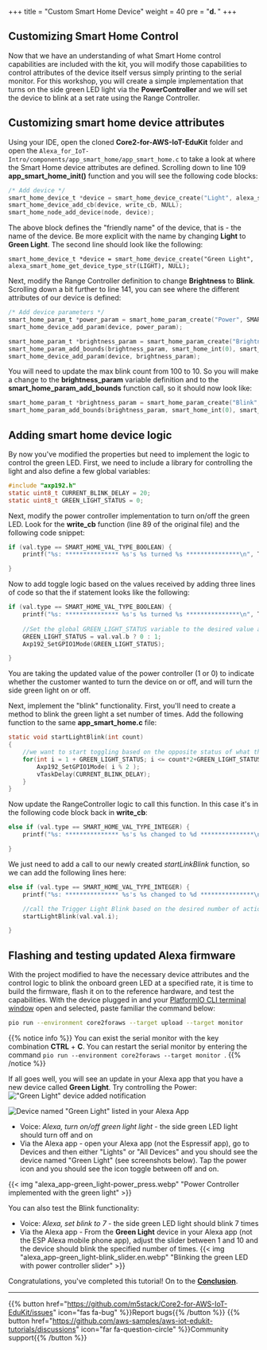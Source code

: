 +++
title = "Custom Smart Home Device"
weight = 40
pre = "<b>d. </b>"
+++

## Customizing Smart Home Control

Now that we have an understanding of what Smart Home control capabilities are included with the kit, you will modify those capabilities to control attributes of the device itself versus simply printing to the serial monitor. For this workshop, you will create a simple implementation that turns on the side green LED light via the **PowerController** and we will set the device to blink at a set rate using the Range Controller.

## Customizing smart home device attributes
Using your IDE, open the cloned **Core2-for-AWS-IoT-EduKit** folder and open the `Alexa_for_IoT-Intro/components/app_smart_home/app_smart_home.c` to take a look at where the Smart Home device attributes are defined. Scrolling down to line 109 **app_smart_home_init()** function and you will see the following code blocks:
```c
/* Add device */
smart_home_device_t *device = smart_home_device_create("Light", alexa_smart_home_get_device_type_str(LIGHT), NULL);
smart_home_device_add_cb(device, write_cb, NULL);
smart_home_node_add_device(node, device);
```
The above block defines the "friendly name" of the device, that is - the name of the device. Be more explicit with the name by changing **Light** to **Green Light**. The second line should look like the following:

`smart_home_device_t *device = smart_home_device_create("Green Light", alexa_smart_home_get_device_type_str(LIGHT), NULL);`

Next, modify the Range Controller definition to change **Brightness** to **Blink**. Scrolling down a bit further to line 141, you can see where the different attributes of our device is defined:
```c
/* Add device parameters */
smart_home_param_t *power_param = smart_home_param_create("Power", SMART_HOME_PARAM_POWER, smart_home_bool(true), SMART_HOME_PROP_FLAG_READ | SMART_HOME_PROP_FLAG_WRITE | SMART_HOME_PROP_FLAG_PERSIST);
smart_home_device_add_param(device, power_param);

smart_home_param_t *brightness_param = smart_home_param_create("Brightness", SMART_HOME_PARAM_RANGE, smart_home_int(100), SMART_HOME_PROP_FLAG_READ | SMART_HOME_PROP_FLAG_WRITE | SMART_HOME_PROP_FLAG_PERSIST);
smart_home_param_add_bounds(brightness_param, smart_home_int(0), smart_home_int(100), smart_home_int(1));
smart_home_device_add_param(device, brightness_param);
```

You will need to update the max blink count from 100 to 10. So you will make a change to the **brightness_param** variable definition and to the **smart_home_param_add_bounds** function call, so it should now look like:
```c
smart_home_param_t *brightness_param = smart_home_param_create("Blink", SMART_HOME_PARAM_RANGE, smart_home_int(10), SMART_HOME_PROP_FLAG_READ | SMART_HOME_PROP_FLAG_WRITE | SMART_HOME_PROP_FLAG_PERSIST);
smart_home_param_add_bounds(brightness_param, smart_home_int(0), smart_home_int(10), smart_home_int(1));
```

## Adding smart home device logic
By now you've modified the properties but need to implement the logic to control the green LED. First, we need to include a library for controlling the light and also define a few global variables:
```c
#include "axp192.h"
static uint8_t CURRENT_BLINK_DELAY = 20;
static uint8_t GREEN_LIGHT_STATUS = 0;
```

Next, modify the power controller implementation to turn on/off the green LED. Look for the **write_cb** function (line 89 of the original file) and the following code snippet:
```c
if (val.type == SMART_HOME_VAL_TYPE_BOOLEAN) {
    printf("%s: *************** %s's %s turned %s ***************\n", TAG, device_name, param_name, val.val.b ? "ON" : "OFF");

}
```

Now to add toggle logic based on the values received by adding three lines of code so that the if statement looks like the following:
```c
if (val.type == SMART_HOME_VAL_TYPE_BOOLEAN) {
    printf("%s: *************** %s's %s turned %s ***************\n", TAG, device_name, param_name, val.val.b ? "ON" : "OFF");
    
    //Set the global GREEN_LIGHT_STATUS variable to the desired value and set the GPIO1 value the right setting (on/off)
    GREEN_LIGHT_STATUS = val.val.b ? 0 : 1;
    Axp192_SetGPIO1Mode(GREEN_LIGHT_STATUS);

}
```

You are taking the updated value of the power controller (1 or 0) to indicate whether the customer wanted to turn the device on or off, and will turn the side green light on or off.

Next, implement the "blink" functionality. First, you'll need to create a method to blink the green light a set number of times. Add the following function to the same **app_smart_home.c** file:
```c
static void startLightBlink(int count)
{    
    //we want to start toggling based on the opposite status of what the light currently is
    for(int i = 1 + GREEN_LIGHT_STATUS; i <= count*2+GREEN_LIGHT_STATUS ; i++) {               
        Axp192_SetGPIO1Mode( i % 2 );
        vTaskDelay(CURRENT_BLINK_DELAY);
    }
}
```

Now update the RangeController logic to call this function. In this case it's in the following code block back in **write_cb**:
```c
else if (val.type == SMART_HOME_VAL_TYPE_INTEGER) {
    printf("%s: *************** %s's %s changed to %d ***************\n", TAG, device_name, param_name, val.val.i);

}
```
We just need to add a call to our newly created *startLinkBlink* function, so we can add the following lines here:
```c
else if (val.type == SMART_HOME_VAL_TYPE_INTEGER) {
    printf("%s: *************** %s's %s changed to %d ***************\n", TAG, device_name, param_name, val.val.i);

    //call the Trigger Light Blink based on the desired number of actions
    startLightBlink(val.val.i);        

}
```

## Flashing and testing updated Alexa firmware
With the project modified to have the necessary device attributes and the control logic to blink the onboard green LED at a specified rate, it is time to build the firmware, flash it on to the reference hardware, and test the capabilities. With the device plugged in and your [PlatformIO CLI terminal window](../blinky-hello-world/prerequisites.html#open-the-platformio-cli-terminal-window) open and selected, paste familiar the command below:
```bash
pio run --environment core2foraws --target upload --target monitor 
```
{{% notice info %}}
You can exist the serial monitor with the key combination **CTRL** + **C**. You can restart the serial monitor by entering the command `pio run --environment core2foraws --target monitor `.
{{% /notice %}}

If all goes well, you will see an update in your Alexa app that you have a new device called **Green Light**. Try controlling the Power:
!["Green Light" device added notification](custom-smart-home-device/alexa_app-green_light-found.en.jpg?height=500px&classes=shadow)

![Device named "Green Light" listed in your Alexa App](custom-smart-home-device/AlexaApp-GreenLight.png?height=500px&classes=shadow)

* Voice: _Alexa, turn on/off green light light_ - the side green LED light should turn off and on
* Via the Alexa app - open your Alexa app (not the Espressif app), go to Devices and then either "Lights" or "All Devices" and you should see the device named "Green Light" (see screenshots below). Tap the power icon and you should see the icon toggle between off and on. 

{{< img "alexa_app-green_light-power_press.webp" "Power Controller implemented with the green light" >}}

You can also test the Blink functionality:

* Voice: _Alexa, set blink to 7_ - the side green LED light should blink 7 times
* Via the Alexa app - From the **Green Light** device in your Alexa app (not the ESP Alexa mobile phone app), adjust the slider between 1 and 10 and the device should blink the specified number of times.
{{< img "alexa_app-green_light-blink_slider.en.webp" "Blinking the green LED with power controller slider" >}}

Congratulations, you've completed this tutorial! On to the [**Conclusion**](/en/intro-to-alexa-for-iot/conclusion.html).

---
{{% button href="https://github.com/m5stack/Core2-for-AWS-IoT-EduKit/issues" icon="fas fa-bug" %}}Report bugs{{% /button %}} {{% button href="https://github.com/aws-samples/aws-iot-edukit-tutorials/discussions" icon="far fa-question-circle" %}}Community support{{% /button %}}